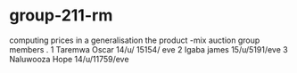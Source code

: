 # group-211-rm
computing prices in a generalisation the product -mix auction 
group members .
1 Taremwa Oscar 14/u/ 15154/ eve
2 Igaba james  15/u/5191/eve
3 Naluwooza Hope 14/u/11759/eve
